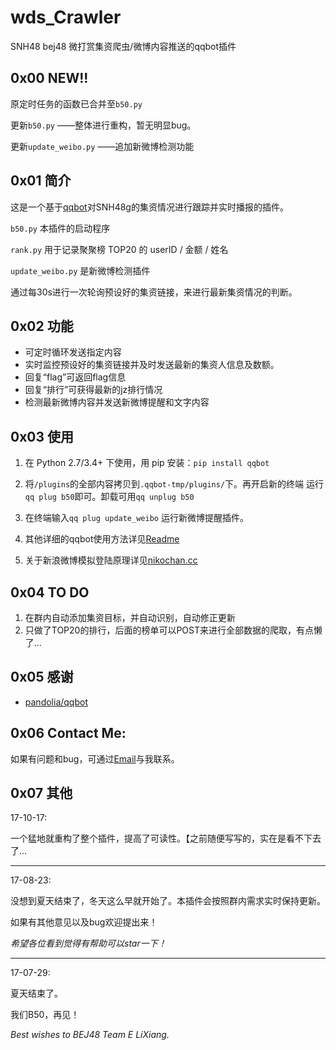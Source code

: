# wds_Crawler
SNH48 bej48 微打赏集资爬虫/微博内容推送的qqbot插件

## 0x00 NEW!!

原定时任务的函数已合并至``b50.py``

更新``b50.py`` ——整体进行重构，暂无明显bug。

更新``update_weibo.py`` ——追加新微博检测功能

## 0x01 简介
这是一个基于[qqbot](https://github.com/pandolia/qqbot)对SNH48g的集资情况进行跟踪并实时播报的插件。


``b50.py`` 本插件的启动程序

``rank.py`` 用于记录聚聚榜 TOP20 的 userID / 金额 / 姓名

``update_weibo.py`` 是新微博检测插件

通过每30s进行一次轮询预设好的集资链接，来进行最新集资情况的判断。

## 0x02 功能
* 可定时循环发送指定内容
* 实时监控预设好的集资链接并及时发送最新的集资人信息及数额。
* 回复“flag”可返回flag信息
* 回复“排行”可获得最新的jz排行情况
* 检测最新微博内容并发送新微博提醒和文字内容

## 0x03 使用
1. 在 Python 2.7/3.4+ 下使用，用 pip 安装：``pip install qqbot``

2. 将``/plugins``的全部内容拷贝到``.qqbot-tmp/plugins/``下。再开启新的终端 运行``qq plug b50``即可。卸载可用``qq unplug b50``

3. 在终端输入``qq plug update_weibo`` 运行新微博提醒插件。
3. 其他详细的qqbot使用方法详见[Readme](https://github.com/pandolia/qqbot)

4. 关于新浪微博模拟登陆原理详见[nikochan.cc](http://www.nikochan.cc/2017/08/03/Crawlerweibonotloggin/)

## 0x04 TO DO
1. 在群内自动添加集资目标，并自动识别，自动修正更新
2. 只做了TOP20的排行，后面的榜单可以POST来进行全部数据的爬取，有点懒了...


## 0x05 感谢
* [pandolia/qqbot]()

## 0x06 Contact Me:

如果有问题和bug，可通过[Email](mailto:pyf0311@gmail.com)与我联系。

## 0x07 其他
17-10-17:

一个猛地就重构了整个插件，提高了可读性。【之前随便写写的，实在是看不下去了...

---------
17-08-23:

没想到夏天结束了，冬天这么早就开始了。本插件会按照群内需求实时保持更新。

如果有其他意见以及bug欢迎提出来！

*希望各位看到觉得有帮助可以star一下！*

---------
17-07-29:

夏天结束了。

我们B50，再见！


*Best wishes to BEJ48 Team E LiXiang.* 

